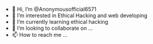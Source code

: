 - 👋 Hi, I’m @Anonymousofficial6571
- 👀 I’m interested in Ethical Hacking and web developing
- 🌱 I’m currently learning ethical hacking
- 💞️ I’m looking to collaborate on ...
- 📫 How to reach me ...

<!---
Anonymousofficial6571/Anonymousofficial6571 is a ✨ special ✨ repository because its `README.md` (this file) appears on your GitHub profile.
You can click the Preview link to take a look at your changes.
--->

